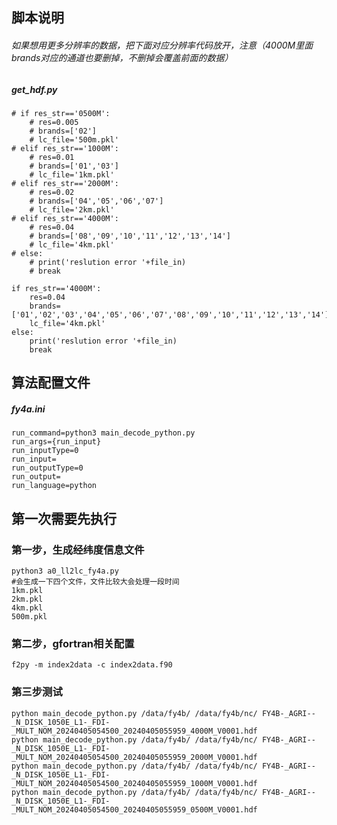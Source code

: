 ## 脚本说明
###### 如果想用更多分辨率的数据，把下面对应分辨率代码放开，注意（4000M里面brands对应的通道也要删掉，不删掉会覆盖前面的数据）
##### get_hdf.py
    # if res_str=='0500M':
        # res=0.005
        # brands=['02']
        # lc_file='500m.pkl'
    # elif res_str=='1000M':
        # res=0.01
        # brands=['01','03']
        # lc_file='1km.pkl'
    # elif res_str=='2000M':
        # res=0.02
        # brands=['04','05','06','07']
        # lc_file='2km.pkl'
    # elif res_str=='4000M':
        # res=0.04
        # brands=['08','09','10','11','12','13','14']
        # lc_file='4km.pkl'
    # else:
        # print('reslution error '+file_in)
        # break
    
    if res_str=='4000M':
        res=0.04
        brands=['01','02','03','04','05','06','07','08','09','10','11','12','13','14']
        lc_file='4km.pkl'
    else:
        print('reslution error '+file_in)
        break



## 算法配置文件
##### fy4a.ini

    run_command=python3 main_decode_python.py
    run_args={run_input}
    run_inputType=0
    run_input=
    run_outputType=0
    run_output=
    run_language=python






## 第一次需要先执行
### 第一步，生成经纬度信息文件
	python3 a0_ll2lc_fy4a.py
	#会生成一下四个文件，文件比较大会处理一段时间
	1km.pkl
	2km.pkl
	4km.pkl
	500m.pkl

### 第二步，gfortran相关配置
	f2py -m index2data -c index2data.f90
### 第三步测试
	python main_decode_python.py /data/fy4b/ /data/fy4b/nc/ FY4B-_AGRI--_N_DISK_1050E_L1-_FDI-_MULT_NOM_20240405054500_20240405055959_4000M_V0001.hdf
    python main_decode_python.py /data/fy4b/ /data/fy4b/nc/ FY4B-_AGRI--_N_DISK_1050E_L1-_FDI-_MULT_NOM_20240405054500_20240405055959_2000M_V0001.hdf
    python main_decode_python.py /data/fy4b/ /data/fy4b/nc/ FY4B-_AGRI--_N_DISK_1050E_L1-_FDI-_MULT_NOM_20240405054500_20240405055959_1000M_V0001.hdf
    python main_decode_python.py /data/fy4b/ /data/fy4b/nc/ FY4B-_AGRI--_N_DISK_1050E_L1-_FDI-_MULT_NOM_20240405054500_20240405055959_0500M_V0001.hdf
